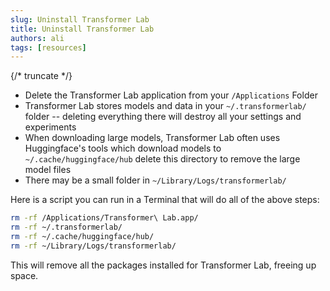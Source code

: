 ```yaml
---
slug: Uninstall Transformer Lab
title: Uninstall Transformer Lab
authors: ali
tags: [resources]
---
```

{/* truncate */}

- Delete the Transformer Lab application from your `/Applications` Folder
- Transformer Lab stores models and data in your `~/.transformerlab/` folder -- deleting everything there will destroy all your settings and experiments
- When downloading large models, Transformer Lab often uses Huggingface's tools which download models to `~/.cache/huggingface/hub` delete this directory to remove the large model files
- There may be a small folder in `~/Library/Logs/transformerlab/`

Here is a script you can run in a Terminal that will do all of the above steps:

```bash
rm -rf /Applications/Transformer\ Lab.app/
rm -rf ~/.transformerlab/
rm -rf ~/.cache/huggingface/hub/
rm -rf ~/Library/Logs/transformerlab/
```

This will remove all the packages installed for Transformer Lab, freeing up space.
